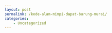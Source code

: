```yaml
---
layout: post
permalink: /kode-alam-mimpi-dapat-burung-murai/
categories:
    - Uncategorized
---
```


